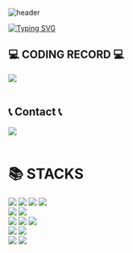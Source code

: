 ![header](https://capsule-render.vercel.app/api?type=waving&color=6994CDEE&text=&animation=twinkling&height=80)

[![Typing SVG](https://readme-typing-svg.demolab.com?font=Alkatra&weight=500&size=45&duration=3000&pause=5&color=6994CDEE&center=false&vCenter=false&multiline=true&repeat=true&width=1000&height=100&lines=Welcome+to+SSong's+GitHub!👋)](https://git.io/typing-svg)

<div align="left">



<!-- [![SSong's GitHub stats](https://github-readme-stats.vercel.app/api?username=SSONG&show_icons=true&include_all_commits=true&theme=radical&hide_border=true&count_private=true)](https://github.com/seawooya/github-readme-stats) -->
  
  ## 💻 CODING RECORD 💻
<div style="display:flex; flex-direction:row;">
    <a href="https://easyhomputer.tistory.com">
        <img src="https://img.shields.io/badge/Tistory-000000?style=for-the-badge&logo=Tistory&logoColor=white"> 
    </a>
  
<!-- [![Tistory's Card](https://github-readme-tistory-card.vercel.app/api?name=easyhomputer&theme=default)](https://easyhomputer.tistory.com) -->
</div><br>
  
  ## 📞 Contact 📞
<div style="display:flex; flex-direction:row;">
    <a href="mailto:tjdgp0817@gmail.com">
        <img src="https://img.shields.io/badge/Gmail-EA4335?style=for-the-badge&logo=Gmail&logoColor=white"> 
    </a>
</div><br>


<div align=left><h1>📚 STACKS</h1></div>

<div align=left> 
<!--   <img src="https://img.shields.io/badge/java-007396?style=for-the-badge&logo=java&logoColor=white">  
  <img src="https://img.shields.io/badge/c++-00599C?style=for-the-badge&logo=c%2B%2B&logoColor=white">
  <img src="https://img.shields.io/badge/python-3776AB?style=for-the-badge&logo=python&logoColor=white"> 
  <br> -->
  
  <img src="https://img.shields.io/badge/html5-E34F26?style=for-the-badge&logo=html5&logoColor=white"> 
  <img src="https://img.shields.io/badge/css-1572B6?style=for-the-badge&logo=css3&logoColor=white"> 
  <img src="https://img.shields.io/badge/javascript-F7DF1E?style=for-the-badge&logo=javascript&logoColor=black"> 
  <img src="https://img.shields.io/badge/jquery-0769AD?style=for-the-badge&logo=jquery&logoColor=white">
  <br>
  
<!--   <img src="https://img.shields.io/badge/oracle-F80000?style=for-the-badge&logo=oracle&logoColor=white">  -->
  <img src="https://img.shields.io/badge/mysql-4479A1?style=for-the-badge&logo=mysql&logoColor=white"> 
<!--   <img src="https://img.shields.io/badge/mariaDB-003545?style=for-the-badge&logo=mariaDB&logoColor=white">  -->
  <img src="https://img.shields.io/badge/mongoDB-47A248?style=for-the-badge&logo=MongoDB&logoColor=white">
<!--   <img src="https://img.shields.io/badge/firebase-FFCA28?style=for-the-badge&logo=firebase&logoColor=white"> -->
  <br>
  
  <img src="https://img.shields.io/badge/react-61DAFB?style=for-the-badge&logo=react&logoColor=black"> 
  <img src="https://img.shields.io/badge/vue.js-4FC08D?style=for-the-badge&logo=vue.js&logoColor=white"> 
<!--   <img src="https://img.shields.io/badge/angular.js-DD0031?style=for-the-badge&logo=angularjs&logoColor=white"> -->
  <img src="https://img.shields.io/badge/node.js-339933?style=for-the-badge&logo=Node.js&logoColor=white">
  <br>
  
<!--   <img src="https://img.shields.io/badge/spring-6DB33F?style=for-the-badge&logo=spring&logoColor=white">  
  <img src="https://img.shields.io/badge/express-000000?style=for-the-badge&logo=express&logoColor=white">
  <img src="https://img.shields.io/badge/django-092E20?style=for-the-badge&logo=django&logoColor=white">
  <img src="https://img.shields.io/badge/flask-000000?style=for-the-badge&logo=flask&logoColor=white">
  <img src="https://img.shields.io/badge/flutter-02569B?style=for-the-badge&logo=flutter&logoColor=white">
  
  <img src="https://img.shields.io/badge/bootstrap-7952B3?style=for-the-badge&logo=bootstrap&logoColor=white">
  <br>-->

  <img src="https://img.shields.io/badge/linux-FCC624?style=for-the-badge&logo=linux&logoColor=black"> 
  <img src="https://img.shields.io/badge/amazonaws-232F3E?style=for-the-badge&logo=amazonaws&logoColor=white"> 
<!--   <img src="https://img.shields.io/badge/apache tomcat-F8DC75?style=for-the-badge&logo=apachetomcat&logoColor=white"> -->
  <br>
  
  <img src="https://img.shields.io/badge/github-181717?style=for-the-badge&logo=github&logoColor=white">
  <img src="https://img.shields.io/badge/git-F05032?style=for-the-badge&logo=git&logoColor=white">
<!--   <img src="https://img.shields.io/badge/fontawesome-339AF0?style=for-the-badge&logo=fontawesome&logoColor=white"> -->
  <br>
</div>
